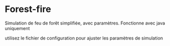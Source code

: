 # Forest-fire
Simulation de feu de forêt simplifiée, avec paramètres. Fonctionne avec java uniquement

utilisez le fichier de configuration pour ajuster les paramètres de simulation
